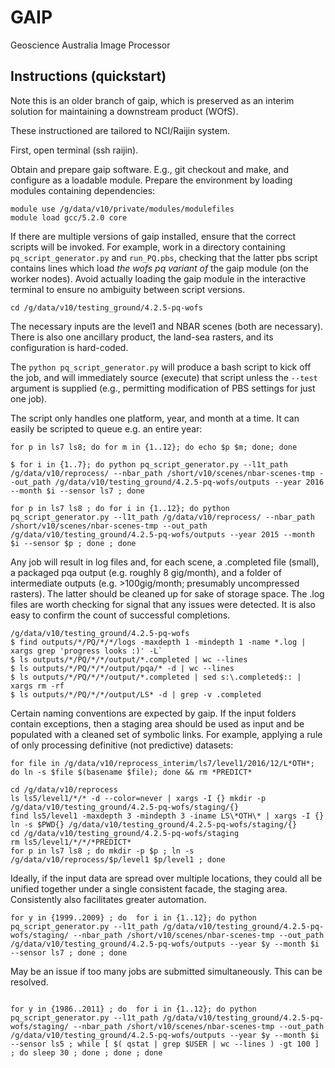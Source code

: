 # GAIP

Geoscience Australia Image Processor

## Instructions (quickstart)

Note this is an older branch of gaip, which is preserved as an interim solution for maintaining a downstream product (WOfS).

These instructioned are tailored to NCI/Raijin system.

First, open terminal (ssh raijin).

Obtain and prepare gaip software. E.g., git checkout and make, and configure as a loadable module. Prepare the environment by loading modules containing dependencies:

``` 
module use /g/data/v10/private/modules/modulefiles
module load gcc/5.2.0 core
```

If there are multiple versions of gaip installed, ensure that the correct scripts will be invoked. For example, work in a directory containing `pq_script_generator.py` and `run_PQ.pbs`, checking that the latter pbs script contains lines which load *the wofs pq variant of* the gaip module (on the worker nodes). Avoid actually loading the gaip module in the interactive terminal to ensure no ambiguity between script versions.

`cd /g/data/v10/testing_ground/4.2.5-pq-wofs`

The necessary inputs are the level1 and NBAR scenes (both are necessary). There is also one ancillary product, the land-sea rasters, and its configuration is hard-coded.

The `python pq_script_generator.py` will produce a bash script to kick off the job, and will immediately source (execute) that script unless the `--test` argument is supplied (e.g., permitting modification of PBS settings for just one job). 

The script only handles one platform, year, and month at a time. It can easily be scripted to queue e.g. an entire year:

`for p in ls7 ls8; do for m in {1..12}; do echo $p $m; done; done`

`$ for i in {1..7}; do python pq_script_generator.py --l1t_path /g/data/v10/reprocess/ --nbar_path /short/v10/scenes/nbar-scenes-tmp --out_path /g/data/v10/testing_ground/4.2.5-pq-wofs/outputs --year 2016 --month $i --sensor ls7 ; done`

`for p in ls7 ls8 ; do for i in {1..12}; do python pq_script_generator.py --l1t_path /g/data/v10/reprocess/ --nbar_path /short/v10/scenes/nbar-scenes-tmp --out_path /g/data/v10/testing_ground/4.2.5-pq-wofs/outputs --year 2015 --month $i --sensor $p ; done ; done`

Any job will result in log files and, for each scene, a .completed file (small), a packaged pqa output (e.g. roughly 8 gig/month), and a folder of intermediate outputs (e.g. >100gig/month; presumably uncompressed rasters). The latter should be cleaned up for sake of storage space. The .log files are worth checking for signal that any issues were detected. It is also easy to confirm the count of successful completions.

```
/g/data/v10/testing_ground/4.2.5-pq-wofs
$ find outputs/*/PQ/*/*/logs -maxdepth 1 -mindepth 1 -name *.log | xargs grep 'progress looks :)' -L`
$ ls outputs/*/PQ/*/*/output/*.completed | wc --lines
$ ls outputs/*/PQ/*/*/output/pqa/* -d | wc --lines
$ ls outputs/*/PQ/*/*/output/*.completed | sed s:\.completed$:: | xargs rm -rf
$ ls outputs/*/PQ/*/*/output/LS* -d | grep -v .completed
```

Certain naming conventions are expected by gaip. If the input folders contain exceptions, then a staging area should be used as input and be populated with a cleaned set of symbolic links. For example, applying a rule of only processing definitive (not predictive) datasets:

`for file in /g/data/v10/reprocess_interim/ls7/level1/2016/12/L*OTH*; do ln -s $file $(basename $file); done && rm *PREDICT*`

```
cd /g/data/v10/reprocess
ls ls5/level1/*/* -d --color=never | xargs -I {} mkdir -p /g/data/v10/testing_ground/4.2.5-pq-wofs/staging/{}
find ls5/level1 -maxdepth 3 -mindepth 3 -iname LS\*OTH\* | xargs -I {} ln -s $PWD{} /g/data/v10/testing_ground/4.2.5-pq-wofs/staging/{}
cd /g/data/v10/testing_ground/4.2.5-pq-wofs/staging
rm ls5/level1/*/*/*PREDICT*
for p in ls7 ls8 ; do mkdir -p $p ; ln -s /g/data/v10/reprocess/$p/level1 $p/level1 ; done
```

Ideally, if the input data are spread over multiple locations, they could all be unified together under a single consistent facade, the staging area. Consistently also facilitates greater automation.

```
for y in {1999..2009} ; do  for i in {1..12}; do python pq_script_generator.py --l1t_path /g/data/v10/testing_ground/4.2.5-pq-wofs/staging/ --nbar_path /short/v10/scenes/nbar-scenes-tmp --out_path /g/data/v10/testing_ground/4.2.5-pq-wofs/outputs --year $y --month $i --sensor ls7 ; done ; done

```

May be an issue if too many jobs are submitted simultaneously. This can be resolved.

```

for y in {1986..2011} ; do  for i in {1..12}; do python pq_script_generator.py --l1t_path /g/data/v10/testing_ground/4.2.5-pq-wofs/staging/ --nbar_path /short/v10/scenes/nbar-scenes-tmp --out_path /g/data/v10/testing_ground/4.2.5-pq-wofs/outputs --year $y --month $i --sensor ls5 ; while [ $( qstat | grep $USER | wc --lines ) -gt 100 ] ; do sleep 30 ; done ; done ; done

```

